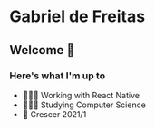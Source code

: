 # Gabriel de Freitas

## Welcome 👋

### Here's what I'm up to

- 👨🏻‍💻 Working with React Native
- 👨🏻‍🎓 Studying Computer Science
- 🚀 Crescer 2021/1
